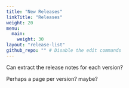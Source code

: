```yaml
---
title: "New Releases"
linkTitle: "Releases"
weight: 20
menu:
  main:
    weight: 30
layout: "release-list"
github_repo: "" # Disable the edit commands
---
```


Can extract the release notes for each version?

Perhaps a page per version? maybe?
